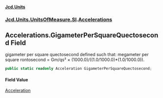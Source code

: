 #### [Jcd.Units](index.md 'index')
### [Jcd.Units.UnitsOfMeasure.SI](Jcd.Units.UnitsOfMeasure.SI.md 'Jcd.Units.UnitsOfMeasure.SI').[Accelerations](Accelerations.md 'Jcd.Units.UnitsOfMeasure.SI.Accelerations')

## Accelerations.GigameterPerSquareQuectosecond Field

gigameter per square quectosecond defined such that: megameter per square rontosecond = Gm/qs² ×
(1000.0)/((1.0/1000.0)*(1.0/1000.0)).

```csharp
public static readonly Acceleration GigameterPerSquareQuectosecond;
```

#### Field Value
[Acceleration](Acceleration.md 'Jcd.Units.UnitTypes.Acceleration')
